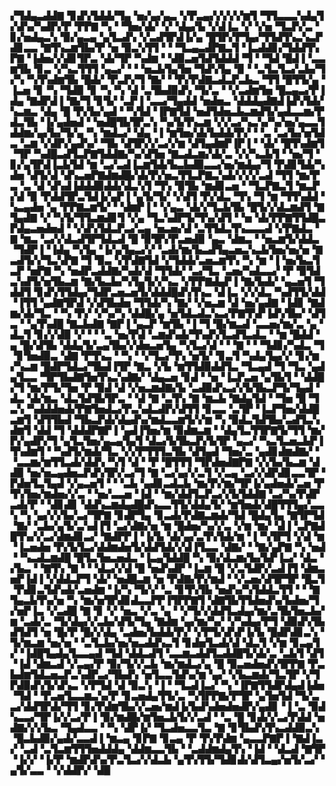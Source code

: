 ▞▜▟▄▃▟▟▇▝▊▟▚▜▟▟▞▜▄▝▅▞▄▞▄▃▝▞▛▃▄▞▞▞▞▞▆▜▝▜▜▃▃▃▚▟▄▜▞▟▚▞▚▟▛▞▛▝▛▛▇▝▚▝▝▜▅▞▟▞▝▞▝▟▄▞▙▝▞▟▐▃▝▞▝▞▅▝▜▃▛▞▃▝▊▞▅▟▄▃▚▝▉▞▄▃▄▝▄▜▃▟▚▝▞▃▟▜▛▟▐▞▄▝█▜▛▞▛▜▄▞▜▜▟▜▚▃▚▃▛▟▊▃▃▝▇▜▚▃▆▜▙▞▛▝▅▝▉▃▚▜▜▝▝▝▜▃▄▃▟▛▇▃▜▝▐▃▟▟▊▞▜▟▟▜▚▛▇▝▐▟▅▞▞▟▊▜▛▃▝▟▞▜▛▝▚▟▆▝▝▟▉▃▅▜▟▜▟▟▟▝▜▝▝▜▟▝█▟▐▝▃▃▆▜▙▝▊▃▝▞▚▃▜▜▜▝▄▃▞▝▝▝▅▃▙▜▄▜▅▝▜▟▚▜▄▝▉▝▝▃▜▃▜▃▞▃▙▞▜▞▚▝▚▜▚▟▆▜▙▝█▟▞▝▛▃▛▞▜▝▇▞▝▝▛▞▛▟▇▃▟▃▛▃▙▃▝▜▜▝█▜▜▞▄▝▐▃▅▝▊▝▚▝▜▟▉▝▊▝▚▝▚▝▟▝▃▜▙▟▉▟▚▝▜▞▃▝▝▞▃▟▆▜▅▝█▃▄▃▞▛▐▟▄▝▇▟▛▟▐▝▇▞▜▝▊▜▞▝▃▛▐▝▃▃▞▜▄▟▟▝▅▟▅▃▝▟▟▟▄▟▇▟▐▟▚▜▟▞▚▃▆▃▝▟▄▝█▝▛▞▙▞▄▟▝▝▚▜▟▝▐▛▇▜▟▝▅▟▜▟▅▃▙▃▆▟▜▞▄▟▃▃▆▞▛▟▃▜▙▝▐▞▄▟▅▟▝▝▅▟█▜▙▜▛▃▚▝▚▞▙▜▚▃▆▝▞▞▃▞▚▃▚▞▚▞▅▞▄▃▃▜▟▟▆▞▄▞▙▞▜▞▄▝▚▝▆▟▃▞▝▟▄▝▐▝▆▜▅▞▟▞▙▟▟▞▛▞▝▝▃▝▃▞▙▞▅▜▟▃▝▃▆▝▞▟▛▞▄▟▚▞▝▜▙▝▟▜▛▞▞▃▞▞▆▝▟▜▄▟▆▛▐▛▐▝▝▟▞▝█▜▚▟▆▜▝▜▛▝▚▟█▃▟▜▃▛▇▜▟▟▇▞▚▞▟▜▅▝▇▃▟▃▆▞▟▞▃▝▞▞▚▃▙▜▝▝▅▞▜▝▊▞▄▜▛▟▐▃▙▜▟▝▆▝▃▞▃▟▐▃▆▜▟▞▙▃▙▟▉▃▃▞▅▞▆▟▄▞▜▝▛▟▊▜▟▞▚▟▅▝▟▜▞▟▝▟▚▃▅▛▇▟▆▟█▞▟▞▛▞▅▃▜▜▃▛▇▃▚▟▞▞▞▞▃▟▝▜▜▝▆▞▛▃▝▃▝▟▝▟▚▟▐▟▟▟▉▟▟▞▟▃▚▜▝▜▚▝▉▜▙▝▆▟▊▃▅▝▝▜▃▛▇▃▜▝▆▃▛▞▟▝▉▝▛▟▟▜▛▃▜▟▐▞▄▛▐▝▄▜▞▜▞▝▞▟▜▝▛▞▟▃▝▜▚▝▜▝▆▝▜▜▚▟▟▝▚▃▄▟▅▝▄▝▛▛▇▃▆▜▞▝▝▟▆▛▐▝▝▞▄▃▝▟▞▞▜▃▙▜▙▝█▜▞▞▟▃▆▟▜▝▇▜▄▟▇▝▞▝▚▜▞▜▜▃▆▟▊▜▝▞▄▝▜▃▚▟▛▜▞▜▚▞▟▜▝▝▅▝▟▞▛▛▇▜▜▟█▃▛▟▄▃▅▟▅▟▝▝▞▟▚▜▟▃▛▃▞▃▄▝▅▃▅▞▟▝▃▜▜▟▃▜▚▃▃▃▟▝▞▛▇▟▃▝▇▝▆▃▝▃▞▞▟▃▟▜▛▜▟▃▟▝█▝▉▜▛▞▛▃▅▟▉▝▄▃▝▟▆▃▝▝▅▃▆▜▞▟▟▃▝▜▟▛▐▝▐▟▄▝▚▜▄▝▐▞▄▜▄▃▞▞▝▃▟▞▆▞▙▃▟▜▄▃▅▃▚▃▙▜▅▞▅▞▅▝▇▃▟▜▞▞▜▃▚▛▇▝▜▝▉▃▝▞▛▟▇▜▟▝▞▜▟▟▞▃▅▃▆▜▚▝▚▝▆▝▐▝▅▞▙▃▜▃▛▝▅▛▇▝▚▝▅▟▛▃▟▟▇▞▚▟▞▟▝▜▜▟▞▝▃▞▜▃▝▃▅▞▚▟▃▃▞▝▛▝▉▜▟▃▚▟▜▞▅▜▙▃▆▝▇▞▙▃▙▞▚▜▄▜▞▞▚▃▝▞▛▛▇▟▄▛▐▝▇▞▙▟▞▝▄▃▅▜▝▜▟▟▜▝▊▟▚▜▜▟▄▞▜▟▛▃▅▃▅▜▞▟▟▟█▟▚▜▚▃▝▟▐▃▝▞▞▟▃▝▚▟▜▜▞▟▟▝▐▜▜▝▄▟▇▜▛▟▝▞▟▜▙▟▅▝▜▜▟▞▚▝▇▞▝▞▅▃▆▝▟▝▅▞▄▟▇▝▐▟▊▝▇▟▆▞▟▞▜▃▝▝▚▝▛▞▝▞▚▞▚▝▟▟█▞▄▝▅▜▟▃▟▃▚▃▞▛▇▜▚▛▐▟▚▜▙▞▝▟▜▃▝▝▄▜▚▟█▝▇▃▙▟▇▝▇▛▐▝▄▃▛▝▆▜▙▝▐▝▜▝█▞▆▃▟▝▃▃▅▞▆▞▃▝▄▝▟▃▜▝▊▞▞▟▉▝▞▝▝▝▃▝▅▞▛▟▝▃▆▟▚▟▞▜▚▟▚▜▃▟▜▃▟▃▝▝▆▝█▟▟▝▄▝█▞▟▜▙▝▟▟▄▜▞▃▄▜▙▞▞▟▅▃▅▜▄▝▚▜▃▞▟▝▝▝▇▝▝▝▜▟▊▞▚▟▃▝▜▝▊▜▅▟▉▃▝▟▇▝▛▜▚▃▝▝▚▝▝▞▜▃▞▜▚▝▅▜▞▝▊▃▜▝▚▟▄▜▄▞▞▝▊▞▆▞▚▃▆▝█▟▛▜▟▃▞▜▙▟▐▜▛▝▇▃▝▞▙▝▆▜▜▟▉▟▟▜▃▝▜▃▄▟▝▜▝▜▃▝▄▟▄▜▃▃▝▜▛▜▙▟▇▜▅▜▚▃▚▟▇▞▝▟▄▃▅▝▊▟▝▝▅▝▐▃▛▃▅▝▄▜▙▜▝▝▟▟█▞▜▝▆▞▛▜▞▜▅▝▛▝▉▟▝▟▝▞▅▃▆▟▇▞▙▝▃▟▉▟▚▃▞▞▙▜▙▃▛▜▞▜▄▟▝▟▃▝▟▞▆▃▝▟▃▜▟▜▙▜▛▃▝▝▟▝▇▝▃▜▚▝▇▝▆▃▙▝▇▟▄▜▟▝▝▜▅▝█▝▜▃▚▝▚▟▟▟▅▟▞▛▇▜▅▟▃▞▛▃▚▟▃▟▛▞▟▜▜▝▊▃▃▝▃▜▛▝▐▃▛▜▅▞▟▟█▃▆▜▝▟▜▜▙▟▝▜▙▃▛▟▞▟▄▟▚▞▆▟▃▃▆▜▞▞▆▝▚▝▉▟▃▜▟▜▙▞▃▟▜▃▚▟▆▜▝▟▟▝▜▝▟▟▟▛▇▛▐▝▄▟▐▜▅▞▆▝▉▟▆▃▆▝▝▟▄▜▃▜▜▛▇▜▞▜▜▝▆▞▛▞▄▟▛▞▜▝▄▜▃▜▅▞▄▃▄▜▄▜▝▟▃▞▙▜▙▃▛▞▙▜▛▝▄▃▞▝▚▃▜▃▅▃▙▛▐▜▚▟▆▜▝▝▚▟▜▞▆▟▞▜▃▝▞▞▛▜▜▜▃▜▙▝▟▜▄▟▝▜▅▞▃▝▄▟▊▟▆▟▇▞▝▝▃▃▆▞▆▜▜▃▟▞▟▟▚▝▚▜▝▟▝▝▛▝█▜▜▜▝▜▛▟▅▟▇▛▇▝▞▞▙▞▙▃▆▝▟▟▉▝▅▞▅▃▄▟▅▃▛▟▚▜▛▞▃▞▜▝▇▝▃▞▄▞▞▃▜▝▞▃▄▝▃▞▞▟▛▟▊▃▃▜▛▝▛▟▅▜▃▜▄▟▝▞▄▃▅▜▝▝▝▃▙▝▄▟▊▃▟▃▙▝▆▞▛▞▆▞▜▛▐▞▄▟▅▟▞▃▅▝▛▜▚▜▅▞▆▟▅▞▞▃▝▝▅▞▃▃▅▝▐▟▝▝▆▞▟▟▜▃▛▃▞▞▙▜▟▟▇▝▃▞▚▞▛▟▛▃▟▞▛▝▝▟▊▟▊▝▟▟▚▃▆▟▄▟█▟▚▃▃▜▜▞▟▟▄▜▞▝▆▜▅▟▞▟█▜▜▜▄▞▃▃▚▝▚▝▄▞▞▞▙▞▃▞▜▛▇▝▊▟▛▜▄▝▊▃▟▞▛▟▇▃▆▟▞▜▟▝█▟▄▜▄▝▇▜▛▜▟▝▇▞▝▃▙▞▄▜▞▃▚▟▐▜▝▃▞▟▇▞▅▝▆▝█▟▅▞▚▞▞▃▝▞▆▝▆▞▝▟▐▝▃▛▇▟█▜▚▞▞▃▞▟▆▟▊▃▞▝▇▟▛▛▐▝▐▞▙▝▟▞▄▞▃▜▚▜▟▞▆▝▐▝▚▜▛▜▝▞▟▝▆▝▐▃▅▟▅▝▛▞▙▜▃▞▟▟▆▟▅▜▞▟▟▜▟▞▞▟▐▜▃▃▝▟▇▞▝▝▇▞▄▛▇▝▚▝▅▟▝▝▚▃▟▃▆▟█▝█▜▃▜▅▃▅▟▃▝▐▃▄▜▟▟█▝▚▝▉▞▟▃▆▞▙▞▙▛▐▃▞▝▟▃▝▞▙▃▝▝▇▜▚▝▇▝▝▝▟▃▞▞▟▝█▝▅▟▚▟▛▝▐▃▆▝█▝▞▃▜▟▛▞▃▟▐▜▝▟▆▃▅▛▐▟▐▝▞▟▟▃▛▜▝▟▞▝▅▟█▃▆▝▅▝▛▟▇▞▛▞▆▟▝▝▞▃▅▞▟▜▛▜▛▝█▃▜▝▛▟▊▃▜▟▚▟▞▃▅▟▆▝▐▞▚▝▜▞▞▝▃▝▊▜▚▜▙▝▅▟▚▞▚▜▟▟▃▜▜▝▝▝▇▜▄▃▙▜▚▞▅▝▚▝▆▞▅▜▛▟▊▟▃▃▛▛▐▜▛▛▇▜▝▟▇▜▙▜▜▟▅▟▚▞▙▟▅▞▜▞▅▛▐▃▝▞▃▟█▝▇▝▊▝▞▝▅▃▝▞▃▝▄▝▝▞▜▞▞▟▟▜▃▟▄▞▆▞▃▜▙▜▅▃▙▞▆▝▃▟▞▃▝▜▞▟▄▞▞▃▙▞▟▜▞▜▄▝▇▟▆▝▄▞▆▞▚▞▝▞▚▟▄▞▛▜▝▟▉▟▚▜▙▟▜▟▜▝▅▝█▞▛▝█▞▞▟▄▝▃▟▅▞▙▟▟▞▛▞▝▞▛▜▞▟▚▛▐▞▙▝█▟▛▟▊▃▚▝▜▞▆▃▆▝▅▞▅▝▝▃▜▃▙▞▅▞▅▃▟▟▚▃▜▝▊▟▅▜▃▟▞▟▝▟▃▜▝▞▆▝▊▃▄▜▞▝▐▟█▜▄▟▄▜▃▃▄▟▝▜▟▝▟▟▃▟▜▝▃▃▆▃▟▟▜▃▟▟█▜▞▟▞▃▝▃▙▜▝▟▜▝▐▟▝▟▆▃▟▝▞▃▄▞▛▝▉▞▜▞▞▃▙▝▆▞▆▟▃▞▄▝█▝▉▃▅▟▅▟▚▜▛▛▇▝▛▃▙▟▆▜▟▃▅▃▛▃▚▟▛▃▞▜▙▟▚▝▅▜▃▃▜▟▚▞▆▝▄▞▝▞▙▃▆▟▞▜▃▜▛▝▞▜▛▟▉▟▚▜▞▟▚▃▝▞▛▜▟▝▟▝▉▃▚▝▐▝▝▜▃▟▐▃▞▝▚▝▐▛▇▜▜▟▛▟▄▟▐▟▅▝▜▟▝▝▛▃▅▜▃▃▆▃▚▞▛▝▊▃▅▟▄▜▜▞▃▝▚▜▛▛▇▞▛▜▛▝▄▜▅▜▟▝▜▞▃▃▞▟▟▜▛▟▞▜▜▝▊▞▛▟▆▜▙▞▞▃▅▞▆▟▐▞▙▟▚▟▅▟▅▟▛▞▄▟▊▝▐▝▃▝▉▟▚▃▃▞▜▛▐▞▞▃▞▛▐▝▉▞▆▟█▞▆▜▅▃▙▜▞▞▃▟▝▝▃▝█▝▊▟▞▞▃▞▛▟▟▝▅▟▇▞▞▞▙▃▝▜▄▟▃▃▝▝▚▝▟▛▐▞▝▜▃▟▅▃▃▜▃▝▇▝▊▜▙▟▚▜▚▃▟▟▉▃▚▝█▃▙▟▉▞▄▟▞▃▃▟▐▝▆▃▄▝▊▛▇▝▊▃▄▝▛▝▛▞▛▟▆▝▄▃▃▛▇▛▐▝▇▟▐▃▞▝▃▟▝▃▜▃▆▜▜▜▅▟▟▟▄▝▟▟▆▃▃▜▙▝▝▃▟▟▆▟▄▜▚▝▐▟▝▝▟▃▟▝▇▜▛▝▐▞▞▝▐▞▛▝▆▟▛▟▚▞▛▃▜▃▞▞▟▃▙▝▄▜▚▜▜▞▜▟▊▟▞▟▜▃▄▞▅▜▞▃▞▝▄▜▞▃▃▝▝▞▟▟▛▞▝▟▉
